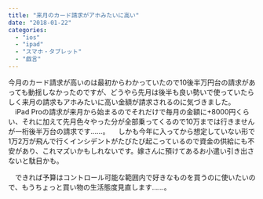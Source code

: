 ```yaml
---
title: "来月のカード請求がアホみたいに高い"
date: "2018-01-22"
categories: 
  - "ios"
  - "ipad"
  - "スマホ・タブレット"
  - "戯言"
---
```


今月のカード請求が高いのは最初からわかっていたので10後半万円台の請求があっても動揺しなかったのですが、どうやら先月は後半も良い勢いで使っていたらしく来月の請求もアホみたいに高い金額が請求されるのに気づきました。 　iPad Proの請求が来月から始まるのでそれだけで毎月の金額に+8000円くらい、それに加えて先月色々やった分が全部乗ってくるので10万までは行きませんが一桁後半万台の請求です……。 　しかも今年に入ってから想定していない形で1万2万が飛んで行くインシデントがたびたび起こっているので資金の供給にも不安があり、これマズいかもしれないです。嫁さんに預けてあるお小遣い引き出さないと駄目かも。

　できれば予算はコントロール可能な範囲内で好きなものを買うのに使いたいので、もうちょっと買い物の生活態度見直します……。
